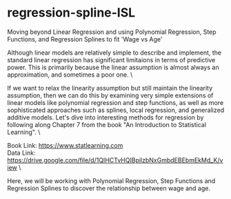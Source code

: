 # regression-spline-ISL
Moving beyond Linear Regression and using Polynomial Regression, Step Functions, and Regression Splines to fit 'Wage vs Age'

Although linear models are relatively simple to describe and implement, the standard linear regression has significant limitaions in terms of predictive power. This is primarily because the linear assumption is almost always an approximation, and sometimes a poor one. \

If we want to relax the linearity assumption but still maintain the linearity assumption, then we can do this by examining very simple extensions of linear models like polynomial regression and step functions, as well as more sophisticated approaches such as splines, local regression, and generalized additive models. Let's dive into interesting methods for regression by following along Chapter 7 from the book "An Introduction to Statistical Learning". \

Book Link: https://www.statlearning.com \
Data Link: https://drive.google.com/file/d/1QIHCTvHQIBpilzbNxGmbdEBEbmEkMd_K/view \

Here, we will be working with Polynomial Regression, Step Functions and Regression Splines to discover the relationship between wage and age. 
